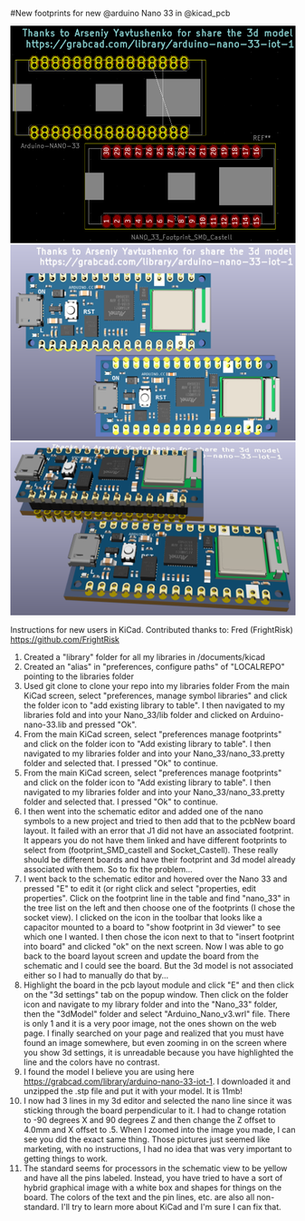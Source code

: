 #New footprints for new @arduino  Nano 33 in @kicad_pcb

![](images/003.png) 
![](images/001.png) 
![](images/002.png) 

Instructions for new users in KiCad.
Contributed thanks to: Fred (FrightRisk) https://github.com/FrightRisk

1. Created a "library" folder for all my libraries in /documents/kicad
2. Created an "alias" in "preferences, configure paths" of "LOCALREPO" pointing to the libraries folder
3. Used git clone to clone your repo into my libraries folder
From the main KiCad screen, select "preferences, manage symbol libraries" and click the folder icon to "add existing library to table". I then navigated to my libraries fold and into your Nano_33/lib folder and clicked on Arduino-nano-33.lib and pressed "Ok".
4. From the main KiCad screen, select "preferences manage footprints" and click on the folder icon to "Add existing library to table". I then navigated to my libraries folder and into your Nano_33/nano_33.pretty folder and selected that. I pressed "Ok" to continue.
5. From the main KiCad screen, select "preferences manage footprints" and click on the folder icon to "Add existing library to table". I then navigated to my libraries folder and into your Nano_33/nano_33.pretty folder and selected that. I pressed "Ok" to continue.
6. I then went into the schematic editor and added one of the nano symbols to a new project and tried to then add that to the pcbNew board layout. It failed with an error that J1 did not have an associated footprint. It appears you do not have them linked and have different footprints to select from (footprint_SMD_castell and Socket_Castell). These really should be different boards and have their footprint and 3d model already associated with them. So to fix the problem...
7. I went back to the schematic editor and hovered over the Nano 33 and pressed "E" to edit it (or right click and select "properties, edit properties". Click on the footprint line in the table and find "nano_33" in the tree list on the left and then choose one of the footprints (I chose the socket view). I clicked on the icon in the toolbar that looks like a capacitor mounted to a board to "show footprint in 3d viewer" to see which one I wanted. I then chose the icon next to that to "insert footprint into board" and clicked "ok" on the next screen. Now I was able to go back to the board layout screen and update the board from the schematic and I could see the board. But the 3d model is not associated either so I had to manually do that by...
8. Highlight the board in the pcb layout module and click "E" and then click on the "3d settings" tab on the popup window. Then click on the folder icon and navigate to my library folder and into the "Nano_33" folder, then the "3dModel" folder and select "Arduino_Nano_v3.wrl" file. There is only 1 and it is a very poor image, not the ones shown on the web page. I finally searched on your page and realized that you must have found an image somewhere, but even zooming in on the screen where you show 3d settings, it is unreadable because you have highlighted the line and the colors have no contrast.
9. I found the model I believe you are using here https://grabcad.com/library/arduino-nano-33-iot-1. I downloaded it and unzipped the .stp file and put it with your model. It is 11mb!
10. I now had 3 lines in my 3d editor and selected the nano line since it was sticking through the board perpendicular to it. I had to change rotation to -90 degrees X and 90 degrees Z and then change the Z offset to 4.0mm and X offset to .5. When I zoomed into the image you made, I can see you did the exact same thing. Those pictures just seemed like marketing, with no instructions, I had no idea that was very important to getting things to work.
11. The standard seems for processors in the schematic view to be yellow and have all the pins labeled. Instead, you have tried to have a sort of hybrid graphical image with a white box and shapes for things on the board. The colors of the text and the pin lines, etc. are also all non-standard. I'll try to learn more about KiCad and I'm sure I can fix that.

